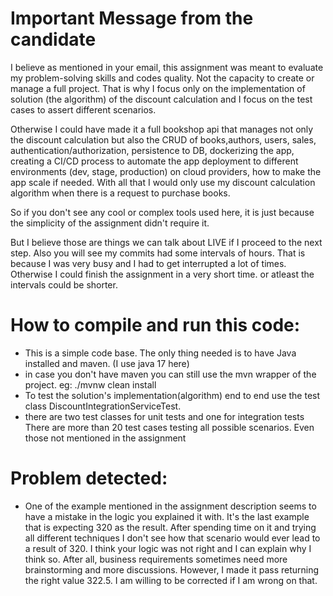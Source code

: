 # Important Message from the candidate

I believe as mentioned in your email, this assignment was meant to evaluate my problem-solving skills and codes quality.
Not the capacity to create or manage a full project.
That is why I focus only on the implementation of solution (the algorithm) of the discount calculation
and I focus on the test cases to assert different scenarios.

Otherwise I could have made it a full bookshop api that manages not only
the discount calculation but also the CRUD of books,authors, users, sales, authentication/authorization,
persistence to DB, dockerizing the app, creating a CI/CD process to automate the app deployment
to different environments (dev, stage, production) on cloud providers, how to make the app scale if needed.
With all that I would only use my discount calculation algorithm when there is a request to purchase books. 

So if you don't see any cool or complex tools used here, 
it is just because the simplicity of the assignment didn't require it.

But I believe those are things we can talk about LIVE if I proceed to the next step.
Also you will see my commits had some intervals of hours. That is because I was very busy and I had to get interrupted
a lot of times. Otherwise I could finish the assignment in a very short time. or atleast the intervals could be shorter.
# How to compile and run this code:

* This is a simple code base. The only thing needed is to have Java installed and maven. (I use java 17 here)
* in case you don't have maven you can still use the mvn wrapper of the project. eg: ./mvnw clean install
* To test the solution's implementation(algorithm) end to end use the test class DiscountIntegrationServiceTest. 
* there are two test classes for unit tests  and one for integration tests
There are more than 20 test cases testing all possible scenarios. Even those not mentioned in the assignment

# Problem detected:

* One of the example mentioned in the assignment description seems to have a mistake in the logic you explained it with.
It's the last example that is expecting 320 as the result. 
After spending time on it and trying all different techniques I don't see how that scenario would ever
lead to a result of 320. I think your logic was not right and I can explain why I think so. After all, business
requirements sometimes need more brainstorming and more discussions.
However, I made it pass returning the right value 322.5. I am willing to be corrected if I am wrong on that.


